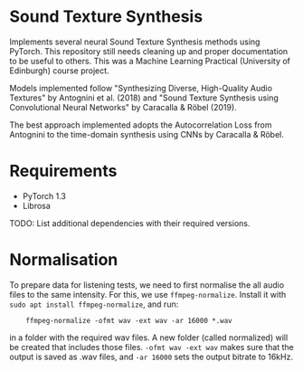 # Sound Texture Synthesis

Implements several neural Sound Texture Synthesis methods using PyTorch.
This repository still needs cleaning up and proper documentation to be 
useful to others. This was a Machine Learning Practical (University of Edinburgh)
course project.

Models implemented follow "Synthesizing Diverse, High-Quality Audio Textures" 
by Antognini et al. (2018) and "Sound Texture Synthesis using Convolutional Neural Networks"
by Caracalla & Röbel (2019).

The best approach implemented adopts the Autocorrelation Loss from Antognini
to the time-domain synthesis using CNNs by Caracalla & Röbel.

# Requirements

* PyTorch 1.3
* Librosa

TODO: List additional dependencies with their required versions. 

# Normalisation
To prepare data for listening tests, we need to first normalise the all audio files to the
same intensity.  For this, we use `ffmpeg-normalize`. Install it with `sudo apt install
ffmpeg-normalize`, and run:

```
	ffmpeg-normalize -ofmt wav -ext wav -ar 16000 *.wav
```

in a folder with the required wav files. A new folder (called normalized) will be created
that includes those files. `-ofmt wav -ext wav` makes sure that the output is saved as
.wav files, and `-ar 16000` sets the output bitrate to 16kHz.
